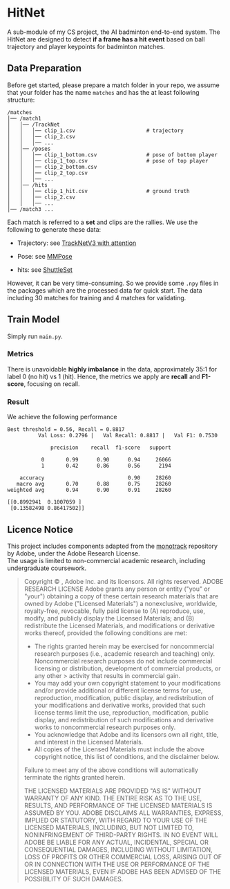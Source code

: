 # HitNet
A sub-module of my CS project, the AI badminton end-to-end system.
The HitNet are designed to detect **if a frame has a hit event** based on ball trajectory and player keypoints for badminton matches. 

## Data Preparation

Before get started, please prepare a match folder in your repo, we assume that your folder has the name `matches` and has the at least following structure:
```
/matches
│── /match1               
│   │── /TrackNet
│   │   │── clip_1.csv                       # trajectory
│   │   │── clip_2.csv
│   │   │── ...
│   │── /poses
│   │   │── clip_1_bottom.csv                # pose of bottom player 
│   │   │── clip_1_top.csv                   # pose of top player
│   │   │── clip_2_bottom.csv               
│   │   │── clip_2_top.csv
│   │   │── ...
│   │── /hits
│   │   │── clip_1_hit.csv                   # ground truth
│   │   │── clip_2.csv
│   │   │── ...
│── /match3 ...                   
```
Each match is referred to a **set** and clips are the rallies. We use the following to generate these data:
- Trajectory: see [TrackNetV3 with attention](https://github.com/alenzenx/TrackNetV3)

- Pose: see [MMPose](https://github.com/open-mmlab/mmpose/tree/main)

- hits: see [ShuttleSet](https://github.com/wywyWang/CoachAI-Projects/tree/main/ShuttleSet)

However, it can be very time-consuming. So we provide some `.npy` files in the packages which are the processed data for quick start. The data including 30 matches for training and 4 matches for validating.

## Train Model

Simply run `main.py`.

### Metrics

There is unavoidable **highly imbalance** in the data, approximately 35:1 for label 0 (no hit) vs 1 (hit). Hence, the metrics we apply are **recall** and **F1-score**, focusing on recall.

### Result

We achieve the following performance
```
Best threshold = 0.56, Recall = 0.8817
          Val Loss: 0.2796 |   Val Recall: 0.8817 |   Val F1: 0.7530

              precision    recall  f1-score   support

           0       0.99      0.90      0.94     26066
           1       0.42      0.86      0.56      2194

    accuracy                           0.90     28260
   macro avg       0.70      0.88      0.75     28260
weighted avg       0.94      0.90      0.91     28260

[[0.8992941  0.1007059 ]
 [0.13582498 0.86417502]]
```

## Licence Notice

This project includes components adapted from the [monotrack](https://github.com/jhwang7628/monotrack) repository by Adobe, under the Adobe Research License.  
The usage is limited to non-commercial academic research, including undergraduate coursework.
> Copyright © <YEAR>, Adobe Inc. and its licensors. All rights reserved.
> ADOBE RESEARCH LICENSE 
> Adobe grants any person or entity ("you" or "your") obtaining a copy of these certain research materials that are owned by Adobe ("Licensed Materials") a nonexclusive, worldwide, royalty-free, revocable, fully paid license to (A) reproduce, use, modify, and publicly display the Licensed Materials; and (B) redistribute the Licensed Materials, and modifications or derivative works thereof, provided the following conditions are met:
> - The rights granted herein may be exercised for noncommercial research purposes (i.e., academic research and teaching) only. Noncommercial research purposes do not include commercial licensing or distribution, development of commercial products, or any other > activity that results in commercial gain.
> - You may add your own copyright statement to your modifications and/or provide additional or different license terms for use, reproduction, modification, public display, and redistribution of your modifications and derivative works, provided that such license terms limit the use, reproduction, modification, public display, and redistribution of such modifications and derivative works to noncommercial research purposes only.
> - You acknowledge that Adobe and its licensors own all right, title, and interest in the Licensed Materials.
> - All copies of the Licensed Materials must include the above copyright notice, this list of conditions, and the disclaimer below.
>   
> Failure to meet any of the above conditions will automatically terminate the rights granted herein.
> 
> THE LICENSED MATERIALS ARE PROVIDED "AS IS" WITHOUT WARRANTY OF ANY KIND. THE ENTIRE RISK AS TO THE USE, RESULTS, AND PERFORMANCE OF THE LICENSED MATERIALS IS ASSUMED BY YOU. ADOBE DISCLAIMS ALL WARRANTIES, EXPRESS, IMPLIED OR STATUTORY, WITH REGARD TO YOUR USE OF THE LICENSED MATERIALS, INCLUDING, BUT NOT LIMITED TO, NONINFRINGEMENT OF THIRD-PARTY RIGHTS. IN NO EVENT WILL ADOBE BE LIABLE FOR ANY ACTUAL, INCIDENTAL, SPECIAL OR CONSEQUENTIAL DAMAGES, INCLUDING WITHOUT LIMITATION, LOSS OF PROFITS OR OTHER COMMERCIAL LOSS, ARISING OUT OF OR IN CONNECTION WITH THE USE OR PERFORMANCE OF THE LICENSED MATERIALS, EVEN IF ADOBE HAS BEEN ADVISED OF THE POSSIBILITY OF SUCH DAMAGES.
